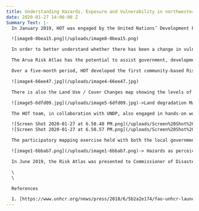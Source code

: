 ```yaml
---
title: Understanding Hazards, Exposure and Vulnerability in northwestern Uganda
date: 2020-01-27 14:06:00 Z
Summary Text: |-
  In January 2019, HOT was engaged by the United Nations’ Development Program (UNDP) to develop and update the Arua District risk profile into a spatially-focused Risk Atlas with maps, granular data and analysis. Due to the recent influx of refugees in the northwestern part of Uganda from South Sudan, Burundi and the Democratic Republic of Congo (DRC), Arua has settled over 175,000 refugees, mainly women and children according to the Office of the Prime Minister (OPM). With this drastic influx of people, there is bound to be a strain on the already scarce natural resources and human services in the district. In a 2018 blog post, UNHCR and FAO estimated that the annual wood fuel consumption in a large settlement like Bidibidi - the biggest refugee settlement in Africa - is around 300,000 tonnes (UNHCR 2018).

  ![image8-0bea15.png](/uploads/image8-0bea15.png)

  In order to better understand whether there has been a change in vulnerability and exposure to hazards such as flooding, bush fires and windstorms in the district of Arua, UNDP contracted HOT to combine its recently collected data on both refugees and host communities across the district with government verified risk and exposure boundaries in the format of shape files as well as vulnerability statistics. This breadth of data would be combined to develop the first granular community-centric and government verified risk atlas for the country.

  The Arua Risk Atlas has the potential to assist government, development, and humanitarian actors target, plan, and implement their disaster and risk reduction initiatives from a granular, evidence-based perspective. The Atlas raises awareness of natural hazards and the exposure to and vulnerabilities of populations, critical infrastructure, protected areas, croplands, and facilities. It also guides and supports decision-makers and communities in northern Uganda to making risk-informed planning decisions with a communitarian perspective.

  Over a five-month period, HOT developed the first community-based Risk Atlas in the country of its kind that included the use of open-source geographic data and drone mapping. The Risk Atlas features different maps and analyses, including a multi-hazard risk map highlighting the severity of all hazards experienced across the sub-counties of Arua district. This map was generated through a qualitative risk analysis process determined mainly by the probability and severity of the impact each hazard would have in a particular sub-county. Using the point 4 likert scale, each sub-county was then ranked and categorized by hazard and results were aggregated to develop the multi-hazard risk index. These results were styled into a map using QGIS.

  ![image4-66ee47.jpg](/uploads/image4-66ee47.jpg)

  There is also the Land Use / Cover Changes map showing the levels of environmental degradation in the refugee settlements and host communities in the District, enabling communities to envisage the impact of their activities in the region’s resources and planning for their future use. This map was produced by comparing two sets of Sentinel satellite imagery between 2016 and 2019. Using the unsupervised classification algorithm in QGIS, land use and land cover changes were detected and characterized. Vegetation changes were then further re-analyzed to extract areas within Arua district that had degraded.

  ![image5-6dfd09.jpg](/uploads/image5-6dfd09.jpg)->Land degradation Map of Arua District<-

  The HOT team, in collaboration with UNDP, also engaged in hands-on workshops with the local and national authorities and community members in Arua district and central Kampala geared towards building capacity in the prevention, understanding and create awareness of the impact and likelihood of natural hazards. The five-day drone mapping and training program aimed to equip both central and local government officials with tools and software that could assist them in updating, investigating and verifying their hazard and exposure data in the field. The first three days of the program consisted of a practical workshop in Arua district, where local government representatives were introduced to drone regulations, how to operate a drone and capturing imagery. The remaining 2 days consisted of a practical workshop in Kampala, where participants learned how to process the imagery (captured in the District of Arua) and analyze the imagery using QGIS to detect change in land cover and land use.

  ![Screen Shot 2020-01-27 at 6.50.40 PM.png](/uploads/Screen%20Shot%202020-01-27%20at%206.50.40%20PM.png)\
  ![Screen Shot 2020-01-27 at 6.50.57 PM.png](/uploads/Screen%20Shot%202020-01-27%20at%206.50.57%20PM.png)->Drone mapping workshop in Imvepi Village, Arua, Northwestern Uganda <-

  The participatory mapping exercise held with both the local government and community members across the AOI in Arua district was another important element of this engagement. Through this exercise, HOT worked with participants to identify over 80 perceived risk and hazard areas in these local communities. The final map was produced by digitizing and combining hazard boundaries that community members had identified and traced onto paper-based sub-county maps. In this exercise, participants were asked to identify and locate the extent to which hazard affected the respective communities. These community-drawn boundaries were later digitized using JOSM - an open-source OpenStreetMap editor - which enabled merging of overlapping hazard boundaries across sub counties. The hazard boundaries were later styled and the final map product was developed in QGIS. Once the map was finalized, the information was used to verify the government low resolution hazard and exposure datasets as provided in the Risk Profile for the district of Arua.

  ![image1-6bbab7.png](/uploads/image1-6bbab7.png)-> Hazards as perceived by the community members in Arua District <-

  In June 2019, the Risk Atlas was presented to Commissioner of Disaster and Risk of the Office of the Prime Minister (OPM) along with other representatives from UNDP and OPM. OPM is in the process of reviewing the Risk Atlas and the activities that encapsulates the production of this project to best decide how to integrate it with the existing Risk Profile for both Arua district and the rest of the country.

  \
  \

  References

  1. [https://www.unhcr.org/news/press/2018/6/5b2a2e174/fao-unhcr-launch-new-tool-save-forests-displacement-affected-areas.html](https://www.unhcr.org/news/press/2018/6/5b2a2e174/fao-unhcr-launch-new-tool-save-forests-displacement-affected-areas.html)
---
```


